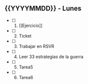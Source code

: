 ## {{YYYYMMDD}} - Lunes

- [ ] 1. [[Ejercicio]]
- [ ] 2. Ticket
- [ ] 3. Trabajar en RSVR
- [ ] 4. Leer 33 estrategias de la guerra
- [ ] 5. Tarea5
- [ ] 6. Tarea6
